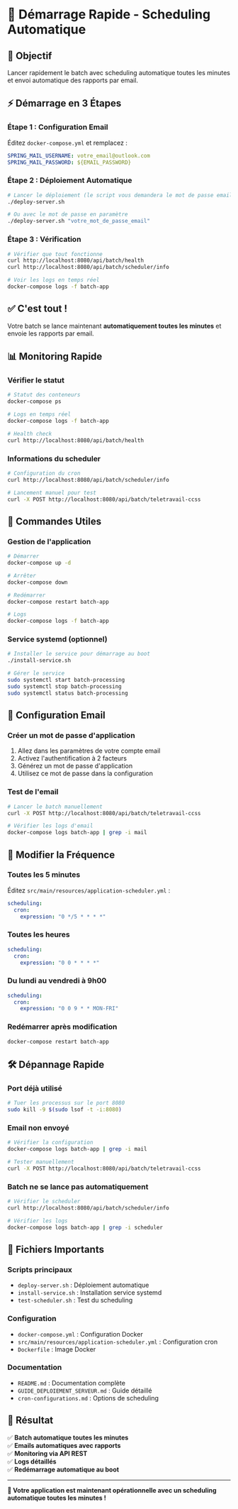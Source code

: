 # 🚀 Démarrage Rapide - Scheduling Automatique

## 🎯 Objectif
Lancer rapidement le batch avec scheduling automatique toutes les minutes et envoi automatique des rapports par email.

## ⚡ Démarrage en 3 Étapes

### Étape 1 : Configuration Email
Éditez `docker-compose.yml` et remplacez :
```yaml
SPRING_MAIL_USERNAME: votre_email@outlook.com
SPRING_MAIL_PASSWORD: ${EMAIL_PASSWORD}
```

### Étape 2 : Déploiement Automatique
```bash
# Lancer le déploiement (le script vous demandera le mot de passe email)
./deploy-server.sh

# Ou avec le mot de passe en paramètre
./deploy-server.sh "votre_mot_de_passe_email"
```

### Étape 3 : Vérification
```bash
# Vérifier que tout fonctionne
curl http://localhost:8080/api/batch/health
curl http://localhost:8080/api/batch/scheduler/info

# Voir les logs en temps réel
docker-compose logs -f batch-app
```

## ✅ C'est tout !

Votre batch se lance maintenant **automatiquement toutes les minutes** et envoie les rapports par email.

## 📊 Monitoring Rapide

### Vérifier le statut
```bash
# Statut des conteneurs
docker-compose ps

# Logs en temps réel
docker-compose logs -f batch-app

# Health check
curl http://localhost:8080/api/batch/health
```

### Informations du scheduler
```bash
# Configuration du cron
curl http://localhost:8080/api/batch/scheduler/info

# Lancement manuel pour test
curl -X POST http://localhost:8080/api/batch/teletravail-ccss
```

## 🔧 Commandes Utiles

### Gestion de l'application
```bash
# Démarrer
docker-compose up -d

# Arrêter
docker-compose down

# Redémarrer
docker-compose restart batch-app

# Logs
docker-compose logs -f batch-app
```

### Service systemd (optionnel)
```bash
# Installer le service pour démarrage au boot
./install-service.sh

# Gérer le service
sudo systemctl start batch-processing
sudo systemctl stop batch-processing
sudo systemctl status batch-processing
```

## 📧 Configuration Email

### Créer un mot de passe d'application
1. Allez dans les paramètres de votre compte email
2. Activez l'authentification à 2 facteurs
3. Générez un mot de passe d'application
4. Utilisez ce mot de passe dans la configuration

### Test de l'email
```bash
# Lancer le batch manuellement
curl -X POST http://localhost:8080/api/batch/teletravail-ccss

# Vérifier les logs d'email
docker-compose logs batch-app | grep -i mail
```

## 🔄 Modifier la Fréquence

### Toutes les 5 minutes
Éditez `src/main/resources/application-scheduler.yml` :
```yaml
scheduling:
  cron:
    expression: "0 */5 * * * *"
```

### Toutes les heures
```yaml
scheduling:
  cron:
    expression: "0 0 * * * *"
```

### Du lundi au vendredi à 9h00
```yaml
scheduling:
  cron:
    expression: "0 0 9 * * MON-FRI"
```

### Redémarrer après modification
```bash
docker-compose restart batch-app
```

## 🛠️ Dépannage Rapide

### Port déjà utilisé
```bash
# Tuer les processus sur le port 8080
sudo kill -9 $(sudo lsof -t -i:8080)
```

### Email non envoyé
```bash
# Vérifier la configuration
docker-compose logs batch-app | grep -i mail

# Tester manuellement
curl -X POST http://localhost:8080/api/batch/teletravail-ccss
```

### Batch ne se lance pas automatiquement
```bash
# Vérifier le scheduler
curl http://localhost:8080/api/batch/scheduler/info

# Vérifier les logs
docker-compose logs batch-app | grep -i scheduler
```

## 📁 Fichiers Importants

### Scripts principaux
- `deploy-server.sh` : Déploiement automatique
- `install-service.sh` : Installation service systemd
- `test-scheduler.sh` : Test du scheduling

### Configuration
- `docker-compose.yml` : Configuration Docker
- `src/main/resources/application-scheduler.yml` : Configuration cron
- `Dockerfile` : Image Docker

### Documentation
- `README.md` : Documentation complète
- `GUIDE_DEPLOIEMENT_SERVEUR.md` : Guide détaillé
- `cron-configurations.md` : Options de scheduling

## 🎉 Résultat

✅ **Batch automatique toutes les minutes**  
✅ **Emails automatiques avec rapports**  
✅ **Monitoring via API REST**  
✅ **Logs détaillés**  
✅ **Redémarrage automatique au boot**  

---

**🚀 Votre application est maintenant opérationnelle avec un scheduling automatique toutes les minutes !** 
